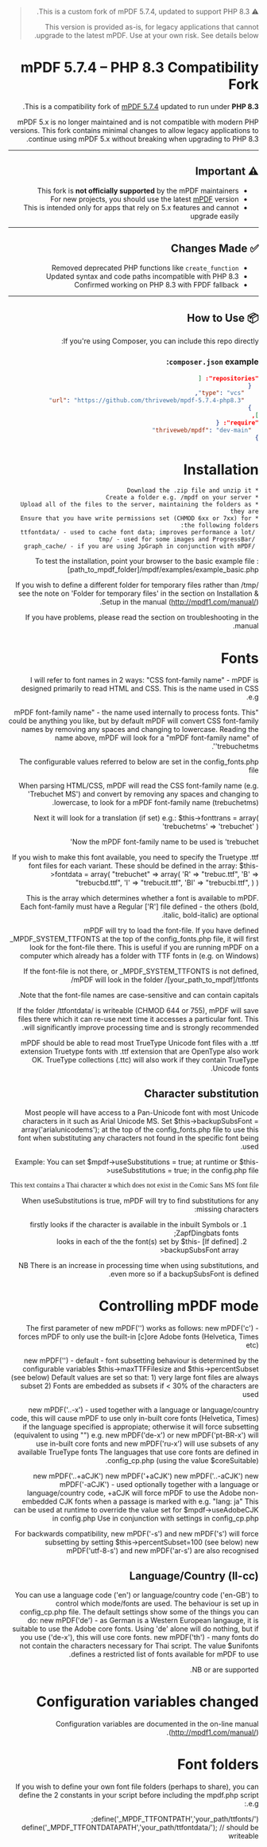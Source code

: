 > ⚠️ This is a custom fork of mPDF 5.7.4, updated to support PHP 8.3.
> 
> This version is provided as-is, for legacy applications that cannot upgrade to the latest mPDF.
> Use at your own risk. See details below.

# mPDF 5.7.4 – PHP 8.3 Compatibility Fork

This is a compatibility fork of [mPDF 5.7.4](https://github.com/mpdf/mpdf) updated to run under **PHP 8.3**.

mPDF 5.x is no longer maintained and is not compatible with modern PHP versions. This fork contains minimal changes to allow legacy applications to continue using mPDF 5.x without breaking when upgrading to PHP 8.3.

---

## ⚠️ Important

- This fork is **not officially supported** by the mPDF maintainers
- For new projects, you should use the latest [mPDF](https://github.com/mpdf/mpdf) version
- This is intended only for apps that rely on 5.x features and cannot upgrade easily

---

## ✅ Changes Made

- Removed deprecated PHP functions like `create_function`
- Updated syntax and code paths incompatible with PHP 8.3
- Confirmed working on PHP 8.3 with FPDF fallback

---

## 📦 How to Use

If you're using Composer, you can include this repo directly:

### `composer.json` example:

```json
"repositories": [
  {
    "type": "vcs",
    "url": "https://github.com/thriveweb/mpdf-5.7.4-php8.3"
  }
],
"require": {
  "thriveweb/mpdf": "dev-main"
}
```

Installation
============
    * Download the .zip file and unzip it
    * Create a folder e.g. /mpdf on your server
    * Upload all of the files to the server, maintaining the folders as they are
    * Ensure that you have write permissions set (CHMOD 6xx or 7xx) for the following folders:
	 /ttfontdata/ - used to cache font data; improves performance a lot
	 /tmp/ - used for some images and ProgressBar
	 /graph_cache/ - if you are using JpGraph in conjunction with mPDF

To test the installation, point your browser to the basic example file : [path_to_mpdf_folder]/mpdf/examples/example_basic.php

If you wish to define a different folder for temporary files rather than /tmp/ see the note on 'Folder for temporary files' in 
 the section on Installation & Setup in the manual (http://mpdf1.com/manual/).

If you have problems, please read the section on troubleshooting in the manual.


Fonts
=====
I will refer to font names in 2 ways:
"CSS font-family name" - mPDF is designed primarily to read HTML and CSS. This is the name used in CSS e.g.
	<p style="font-family: 'Trebuchet MS';">

"mPDF font-family name" - the name used internally to process fonts. This could be anything you like,
	but by default mPDF will convert CSS font-family names by removing any spaces and changing
	to lowercase. Reading the name above, mPDF will look for a "mPDF font-family name" of
	'trebuchetms'.

The configurable values referred to below are set in the config_fonts.php file

When parsing HTML/CSS, mPDF will read the CSS font-family name (e.g. 'Trebuchet MS') and convert 
by removing any spaces and changing to lowercase, to look for a mPDF font-family name (trebuchetms). 

Next it will look for a translation (if set) e.g.:
$this->fonttrans = array(
	'trebuchetms' => 'trebuchet'
)

Now the mPDF font-family name to be used is 'trebuchet'

If you wish to make this font available, you need to specify the Truetype .ttf font files for each variant.
These should be defined in the array:
$this->fontdata = array(
	"trebuchet" => array(
		'R' => "trebuc.ttf",
		'B' => "trebucbd.ttf",
		'I' => "trebucit.ttf",
		'BI' => "trebucbi.ttf",
		)
)

This is the array which determines whether a font is available to mPDF. Each font-family must have a
Regular ['R'] file defined - the others (bold, italic, bold-italic) are optional.

mPDF will try to load the font-file. If you have defined _MPDF_SYSTEM_TTFONTS at the top of the 
config_fonts.php file, it will first look for the font-file there. This is useful if you are running 
mPDF on a computer which already has a folder with TTF fonts in (e.g. on Windows)

If the font-file is not there, or _MPDF_SYSTEM_TTFONTS is not defined, mPDF will look in the folder
/[your_path_to_mpdf]/ttfonts/

Note that the font-file names are case-sensitive and can contain capitals.

If the folder /ttfontdata/ is writeable (CHMOD 644 or 755), mPDF will save files there which it can 
re-use next time it accesses a particular font. This will significantly improve processing time
and is strongly recommended. 

mPDF should be able to read most TrueType Unicode font files with a .ttf extension
Truetype fonts with .ttf extension that are OpenType also work OK.
TrueType collections (.ttc) will also work if they contain TrueType Unicode fonts.


Character substitution
----------------------
Most people will have access to a Pan-Unicode font with most Unicode characters in it such as 
Arial Unicode MS. Set $this->backupSubsFont = array('arialunicodems'); at the top of the config_fonts.php file
to use this font when substituting any characters not found in the specific font being used.

Example:
You can set $mpdf->useSubstitutions = true; at runtime
or $this->useSubstitutions = true; in the config.php file

<p style="font-family: 'Comic Sans MS'">This text contains a Thai character &#3617; which does not exist
in the Comic Sans MS font file</p>

When useSubstitutions is true, mPDF will try to find substitutions for any missing characters:
1) firstly looks if the character is available in the inbuilt Symbols or ZapfDingbats fonts;
2) [If defined] looks in each of the the font(s) set by $this->backupSubsFont array

NB There is an increase in processing time when using substitutions, and even more so if
a backupSubsFont is defined.

Controlling mPDF mode
=====================
The first parameter of new mPDF('') works as follows:
new mPDF('c') - forces mPDF to only use the built-in [c]ore Adobe fonts (Helvetica, Times etc)

new mPDF('') - default - font subsetting behaviour is determined by the configurable variables
	$this->maxTTFFilesize and $this->percentSubset (see below)
	Default values are set so that: 1) very large font files are always subset
	2) Fonts are embedded as subsets if < 30% of the characters are used

new mPDF('..-x') - used together with a language or language/country code, this will cause
	mPDF to use only in-built core fonts (Helvetica, Times) if the language specified is appropiate; 
	otherwise it will force subsetting (equivalent to using "")
	e.g. new mPDF('de-x') or new mPDF('pt-BR-x') will use in-built core fonts
	and new mPDF('ru-x') will use subsets of any available TrueType fonts
	The languages that use core fonts are defined in config_cp.php (using the value $coreSuitable).

new mPDF('..+aCJK')  new mPDF('+aCJK')
new mPDF('..-aCJK')  new mPDF('-aCJK')
	 - used optionally together with a language or language/country code, +aCJK will force mPDF
	to use the Adobe non-embedded CJK fonts when a passage is marked with e.g. "lang: ja"
	This can be used at runtime to override the value set for $mpdf->useAdobeCJK in config.php
	Use in conjunction with settings in config_cp.php

For backwards compatibility, new mPDF('-s') and new mPDF('s') will force subsetting by 
	setting $this->percentSubset=100 (see below)
	new mPDF('utf-8-s') and new mPDF('ar-s') are also recognised

Language/Country (ll-cc)
------------------------
You can use a language code ('en') or language/country code ('en-GB') to control which 
mode/fonts are used. The behaviour is set up in config_cp.php file.
The default settings show some of the things you can do:
new mPDF('de') - as German is a Western European langauge, it is suitable to use the Adobe core fonts.
	Using 'de' alone will do nothing, but if you use ('de-x'), this will use core fonts.
new mPDF('th') - many fonts do not contain the characters necessary for Thai script. The value $unifonts 
	defines a restricted list of fonts available for mPDF to use.

NB <html dir="rtl"> or <body dir="rtl"> are supported.



Configuration variables changed
===============================
Configuration variables are documented in the on-line manual (http://mpdf1.com/manual/).


Font folders
============
If you wish to define your own font file folders (perhaps to share),
you can define the 2 constants in your script before including the mpdf.php script e.g.:

define('_MPDF_TTFONTPATH','your_path/ttfonts/'); 		
define('_MPDF_TTFONTDATAPATH','your_path/ttfontdata/'); 	// should be writeable

